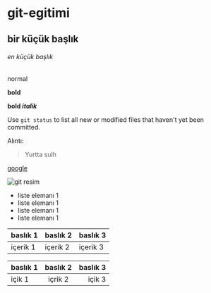 # git-egitimi

## bir küçük başlık

###### en küçük başlık

normal

**bold**

**bold _italik_**

Use `git status` to list all new or modified files that haven't yet been committed.

Alıntı:

> Yurtta sulh

[google](https://www.google.com.tr)

![git resim](https://images.app.goo.gl/D4TPPJFYpuQR4aQM7)

- liste elemanı 1
- liste elemanı 1
- liste elemanı 1
- liste elemanı 1

| baslık 1 | baslık 2 | baslık 3 |
| -------- | -------- | -------- |
| içerik 1 | içerik 2 | içerik 3 |

| baslık 1 | baslık 2 | baslık 3 |
| :---     | :---: | ---: |
| içik 1 | içrik 2 | içik 3 |
